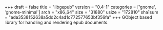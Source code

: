 +++
draft = false
title = "libgepub"
version = "0.4-1"
categories = ['gnome', 'gnome-minimal']
arch = "x86_64"
size = "31880"
usize = "172810"
sha1sum = "ada3538152638a5dd2c4ad1c772577653bf356fa"
+++
GObject based library for handling and rendering epub documents